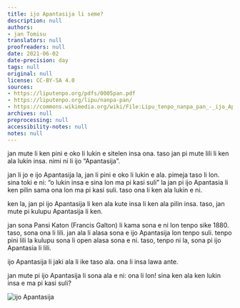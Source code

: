 ```yaml
---
title: ijo Apantasija li seme?
description: null
authors:
- jan Tomisu
translators: null
proofreaders: null
date: 2021-06-02
date-precision: day
tags: null
original: null
license: CC-BY-SA 4.0
sources:
- https://liputenpo.org/pdfs/0005pan.pdf
- https://liputenpo.org/lipu/nanpa-pan/
- https://commons.wikimedia.org/wiki/File:Lipu_tenpo_nanpa_pan_-_ijo_Apantasija.png
archives: null
preprocessing: null
accessibility-notes: null
notes: null
---
```


jan mute li ken pini e oko li lukin e sitelen insa ona. taso jan pi mute lili li ken ala lukin insa. nimi ni li ijo “Apantasija”.

jan li jo e ijo Apantasija la, jan li pini e oko li lukin e ala. pimeja taso li lon. sina toki e ni: “o lukin insa e sina lon ma pi kasi suli” la jan pi ijo Apantasia li ken pilin sama ona lon ma pi kasi suli. taso ona li ken ala lukin e ni.

ken la, jan pi ijo Apantasija li ken ala kute insa li ken ala pilin insa. taso, jan mute pi kulupu Apantasija li ken.

jan sona Pansi Katon (Francis Galton) li kama sona e ni lon tenpo sike 1880. taso, sona ona li lili. jan ala li alasa sona e ijo Apantasija lon tenpo suli. tenpo pini lili la kulupu sona li open alasa sona e ni. taso, tenpo ni la, sona pi ijo Apantasia li lili.

ijo Apantasija li jaki ala li ike taso ala. ona li insa lawa ante.

jan mute pi ijo Apantasija li sona ala e ni: ona li lon! sina ken ala ken lukin insa e ma pi kasi suli?

![ijo Apantasija](https://upload.wikimedia.org/wikipedia/commons/1/13/Lipu_tenpo_nanpa_pan_-_ijo_Apantasija.png)